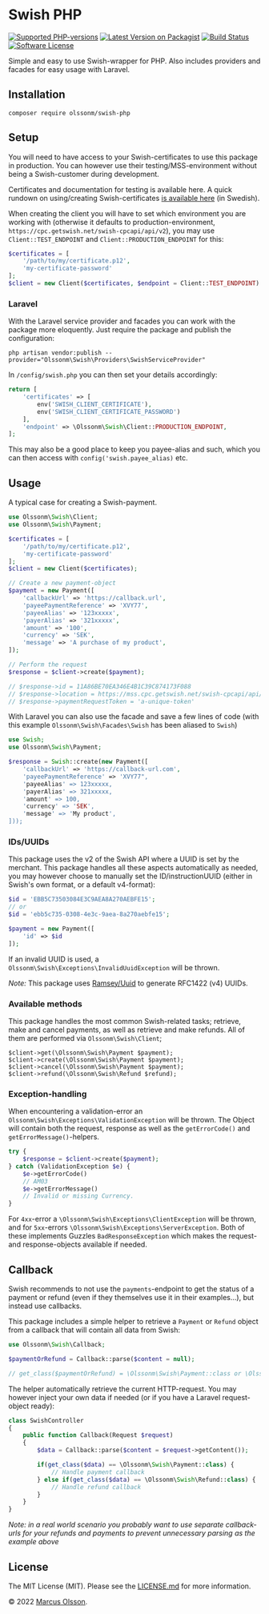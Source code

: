 # Swish PHP

[![Supported PHP-versions](https://img.shields.io/packagist/php-v/olssonm/swish-php?style=flat-square)](https://packagist.org/packages/olssonm/swish-php)
[![Latest Version on Packagist](https://img.shields.io/packagist/v/olssonm/swish-php.svg?style=flat-square)](https://packagist.org/packages/olssonm/swish-php)
[![Build Status](https://img.shields.io/github/workflow/status/olssonm/swish-php/Run%20tests.svg?style=flat-square&label=tests)](https://github.com/olssonm/swish-php/actions?query=workflow%3A%22Run+tests%22)
[![Software License](https://img.shields.io/badge/license-MIT-brightgreen.svg?style=flat-square)](LICENSE.md)

Simple and easy to use Swish-wrapper for PHP. Also includes providers and facades for easy usage with Laravel.

## Installation

```
composer require olssonm/swish-php
```

## Setup

You will need to have access to your Swish-certificates to use this package in production. You can however use their testing/MSS-environment without being a Swish-customer during development.

Certificates and documentation for testing is available here. A quick rundown on using/creating Swish-certificates [is available here](https://marcusolsson.me/artiklar/hur-man-skapar-certifikat-for-swish) (in Swedish).

When creating the client you will have to set which environment you are working with (otherwise it defaults to production-environment, `https://cpc.getswish.net/swish-cpcapi/api/v2`), you may use `Client::TEST_ENDPOINT` and `Client::PRODUCTION_ENDPOINT` for this:

``` php
$certificates = [
    '/path/to/my/certificate.p12',
    'my-certificate-password'
];
$client = new Client($certificates, $endpoint = Client::TEST_ENDPOINT)
```

### Laravel

With the Laravel service provider and facades you can work with the package more eloquently. Just require the package and publish the configuration:

```
php artisan vendor:publish --provider="Olssonm\Swish\Providers\SwishServiceProvider"
```

In `/config/swish.php` you can then set your details accordingly:

``` php
return [
    'certificates' => [
        env('SWISH_CLIENT_CERTIFICATE'),
        env('SWISH_CLIENT_CERTIFICATE_PASSWORD')
    ],
    'endpoint' => \Olssonm\Swish\Client::PRODUCTION_ENDPOINT,
];
```

This may also be a good place to keep you payee-alias and such, which you can then access with `config('swish.payee_alias)` etc.

## Usage

A typical case for creating a Swish-payment.

``` php
use Olssonm\Swish\Client;
use Olssonm\Swish\Payment;

$certificates = [
    '/path/to/my/certificate.p12',
    'my-certificate-password'
];
$client = new Client($certificates);

// Create a new payment-object
$payment = new Payment([
    'callbackUrl' => 'https://callback.url',
    'payeePaymentReference' => 'XVY77',
    'payeeAlias' => '123xxxxx',
    'payerAlias' => '321xxxxx',
    'amount' => '100',
    'currency' => 'SEK',
    'message' => 'A purchase of my product',
]);

// Perform the request
$response = $client->create($payment);

// $response->id = 11A86BE70EA346E4B1C39C874173F088
// $response->location = https://mss.cpc.getswish.net/swish-cpcapi/api/v1/paymentrequests/11A86BE70EA346E4B1C39C874173F088
// $response->paymentRequestToken = 'a-unique-token'

```

With Laravel you can also use the facade and save a few lines of code (with this example `Olssonm\Swish\Facades\Swish` has been aliased to `Swish`)

```php
use Swish;
use Olssonm\Swish\Payment;

$response = Swish::create(new Payment([
    'callbackUrl' => 'https://callback-url.com',
    'payeePaymentReference' => 'XVY77",
    'payeeAlias' => 123xxxxx,
    'payerAlias' => 321xxxxx,
    'amount' => 100,
    'currency' => 'SEK',
    'message' => 'My product',
]));
```

### IDs/UUIDs

This package uses the v2 of the Swish API where a UUID is set by the merchant. This package handles all these aspects automatically as needed, you may however choose to manually set the ID/instructionUUID (either in Swish's own format, or a default v4-format):

``` php
$id = 'EBB5C73503084E3C9AEA8A270AEBFE15';
// or
$id = 'ebb5c735-0308-4e3c-9aea-8a270aebfe15';

$payment = new Payment([
    'id' => $id
]);
```

If an invalid UUID is used, a `Olssonm\Swish\Exceptions\InvalidUuidException` will be thrown.

*Note:* This package uses [Ramsey/Uuid](https://github.com/ramsey/uuid) to generate RFC1422 (v4) UUIDs. 

### Available methods

This package handles the most common Swish-related tasks; retrieve, make and cancel payments, as well as retrieve and make refunds. All of them are performed via `Olssonm\Swish\Client`;

`$client->get(\Olssonm\Swish\Payment $payment);`  
`$client->create(\Olssonm\Swish\Payment $payment);`  
`$client->cancel(\Olssonm\Swish\Payment $payment);`  
`$client->refund(\Olssonm\Swish\Refund $refund);`

### Exception-handling

When encountering a validation-error an `Olssonm\Swish\Exceptions\ValidationException` will be thrown. The Object will contain both the request, response as well as the `getErrorCode()` and 
`getErrorMessage()`-helpers.

```php
try {
    $response = $client->create($payment);
} catch (ValidationException $e) {
    $e->getErrorCode()
    // AM03
    $e->getErrorMessage()
    // Invalid or missing Currency.
}
```

For `4xx`-error a `\Olssonm\Swish\Exceptions\ClientException` will be thrown, and for `5xx`-errors `\Olssonm\Swish\Exceptions\ServerException`. Both of these implements Guzzles `BadResponseException` which makes the request- and response-objects available if needed.

## Callback

Swish recommends to not use the `payments`-endpoint to get the status of a payment or refund (even if they themselves use it in their examples...), but instead use callbacks.

This package includes a simple helper to retrieve a `Payment` or `Refund` object from a callback that will contain all data from Swish:

```php 
use Olssonm\Swish\Callback;

$paymentOrRefund = Callback::parse($content = null);

// get_class($paymentOrRefund) = \Olssonm\Swish\Payment::class or \Olssonm\Swish\Refund::class
```

The helper automatically retrieve the current HTTP-request. You may however inject your own data if needed (or if you have a Laravel request-object ready):

```php
class SwishController 
{
    public function Callback(Request $request)
    {
        $data = Callback::parse($content = $request->getContent());

        if(get_class($data) == \Olssonm\Swish\Payment::class) {
            // Handle payment callback
        } else if(get_class($data) == \Olssonm\Swish\Refund::class) {
            // Handle refund callback
        }
    }
}
```

*Note: in a real world scenario you probably want to use separate callback-urls for your refunds and payments to prevent unnecessary parsing as the example above* 

## License

The MIT License (MIT). Please see the [LICENSE.md](LICENSE.md) for more information.

© 2022 [Marcus Olsson](https://marcusolsson.me).